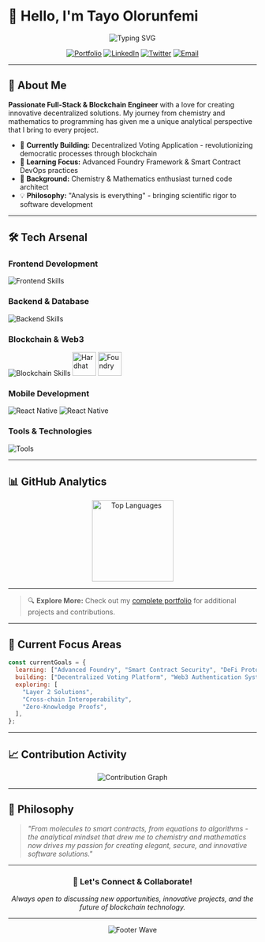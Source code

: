 # 👋 Hello, I'm Tayo Olorunfemi

<div align="center">
  <img src="https://readme-typing-svg.herokuapp.com?font=Fira+Code&size=22&duration=3000&pause=1000&color=2F81F7&center=true&vCenter=true&width=600&lines=Full-Stack+%26+Blockchain+Engineer;Smart+Contract+Developer;Building+the+Future+of+Web3;Passionate+Problem+Solver" alt="Typing SVG" />
</div>

<div align="center">
  
[![Portfolio](https://img.shields.io/badge/🌐_Portfolio-2F81F7?style=for-the-badge&logoColor=white)](https://tayoolorunfemi.com)
[![LinkedIn](https://img.shields.io/badge/LinkedIn-0077B5?style=for-the-badge&logo=linkedin&logoColor=white)](https://www.linkedin.com/in/tayo-olorunfemi-6b3033351)
[![Twitter](https://img.shields.io/badge/Twitter-1DA1F2?style=for-the-badge&logo=twitter&logoColor=white)](https://x.com/highzick3)
[![Email](https://img.shields.io/badge/Email-D14836?style=for-the-badge&logo=gmail&logoColor=white)](mailto:isaacolorunfemi330@gmail.com)

</div>

---

## 🚀 About Me

**Passionate Full-Stack & Blockchain Engineer** with a love for creating innovative decentralized solutions. My journey from chemistry and mathematics to programming has given me a unique analytical perspective that I bring to every project.

- 🔭 **Currently Building:** Decentralized Voting Application - revolutionizing democratic processes through blockchain
- 🌱 **Learning Focus:** Advanced Foundry Framework & Smart Contract DevOps practices
- 🧪 **Background:** Chemistry & Mathematics enthusiast turned code architect
- 💡 **Philosophy:** "Analysis is everything" - bringing scientific rigor to software development

---

## 🛠️ Tech Arsenal

### **Frontend Development**

<div align="left">
  <img src="https://skillicons.dev/icons?i=html,css,js,ts,react,nextjs,tailwind" alt="Frontend Skills" />
</div>

### **Backend & Database**

<div align="left">
  <img src="https://skillicons.dev/icons?i=nodejs,express,mongodb,postgresql" alt="Backend Skills" />
</div>

### **Blockchain & Web3**

<div align="left">
  <img src="https://skillicons.dev/icons?i=solidity" alt="Blockchain Skills" />
  <img src="https://cdn.jsdelivr.net/gh/devicons/devicon/icons/hardhat/hardhat-original.svg" width="48" height="48" alt="Hardhat" />
  <img src="https://docs.foundry.paradigm.xyz/images/foundry-banner.png" width="48" height="48" alt="Foundry" />
</div>

### **Mobile Development**

<div align="left">
  <img src="https://skillicons.dev/icons?i=react" alt="React Native" />
  <img src="https://skillicons.dev/icons?i=react" alt="React Native" />
</div>

### **Tools & Technologies**

<div align="left">
  <img src="https://skillicons.dev/icons?i=git,github,vscode,docker,linux" alt="Tools" />
</div>

---

## 📊 GitHub Analytics

<div align="center">

  <img src="https://github-readme-stats.vercel.app/api/top-langs/?username=TEE2DWHY&layout=compact&theme=tokyonight&hide_border=true" alt="Top Languages" height="165" />
</div>

---

> 🔍 **Explore More:** Check out my [complete portfolio](https://github.com/TEE2DWHY?tab=repositories) for additional projects and contributions.

---

## 🎯 Current Focus Areas

```javascript
const currentGoals = {
  learning: ["Advanced Foundry", "Smart Contract Security", "DeFi Protocols"],
  building: ["Decentralized Voting Platform", "Web3 Authentication System"],
  exploring: [
    "Layer 2 Solutions",
    "Cross-chain Interoperability",
    "Zero-Knowledge Proofs",
  ],
};
```

---

## 📈 Contribution Activity

<div align="center">
  <img src="https://github-readme-activity-graph.vercel.app/graph?username=TEE2DWHY&theme=tokyo-night&hide_border=true&area=true" alt="Contribution Graph" />
</div>

---

## 💭 Philosophy

> _"From molecules to smart contracts, from equations to algorithms - the analytical mindset that drew me to chemistry and mathematics now drives my passion for creating elegant, secure, and innovative software solutions."_

---

<div align="center">
  
### 🤝 Let's Connect & Collaborate!

_Always open to discussing new opportunities, innovative projects, and the future of blockchain technology._

</div>

---

<div align="center">
  <img src="https://capsule-render.vercel.app/api?type=waving&color=gradient&height=100&section=footer" alt="Footer Wave" />
</div>
